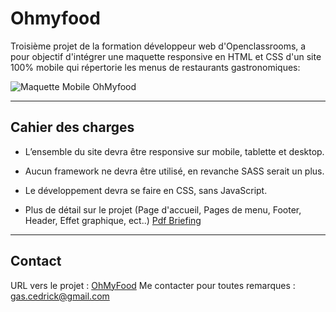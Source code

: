 # Ohmyfood

Troisième projet de la formation développeur web d'Openclassrooms, a pour objectif d'intégrer une maquette responsive en HTML et CSS d'un site 100% mobile qui répertorie les menus de restaurants gastronomiques:

![Maquette Mobile OhMyfood](https://user.oc-static.com/upload/2020/08/24/15982605908418_Maquettes%20Ohmyfood.jpg)

----------
## Cahier des charges

* L’ensemble du site devra être responsive sur mobile, tablette et desktop.
* Aucun framework ne devra être utilisé, en revanche SASS serait un plus.
* Le développement devra se faire en CSS, sans JavaScript.

* Plus de détail sur le projet (Page d'accueil, Pages de menu, Footer, Header, Effet graphique, ect..) [Pdf Briefing](https://s3-eu-west-1.amazonaws.com/course.oc-static.com/projects/DW_P3/Brief%20cre%CC%81atif%20-%20Ohmyfood!.pdf)


----------
## Contact

URL vers le projet : [OhMyFood](https://linkitoka.github.io/Ohmyfood/)
Me contacter pour toutes remarques : gas.cedrick@gmail.com
